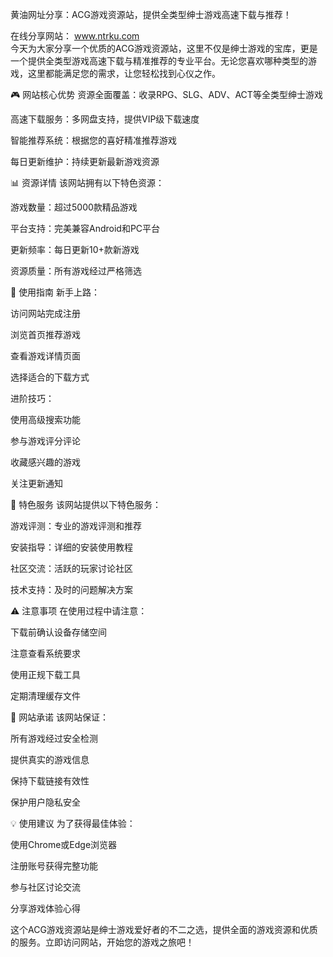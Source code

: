 黄油网址分享：ACG游戏资源站，提供全类型绅士游戏高速下载与推荐！

在线分享网站： www.ntrku.com  
今天为大家分享一个优质的ACG游戏资源站，这里不仅是绅士游戏的宝库，更是一个提供全类型游戏高速下载与精准推荐的专业平台。无论您喜欢哪种类型的游戏，这里都能满足您的需求，让您轻松找到心仪之作。

🎮 网站核心优势
资源全面覆盖：收录RPG、SLG、ADV、ACT等全类型绅士游戏

高速下载服务：多网盘支持，提供VIP级下载速度

智能推荐系统：根据您的喜好精准推荐游戏

每日更新维护：持续更新最新游戏资源

📊 资源详情
该网站拥有以下特色资源：

游戏数量：超过5000款精品游戏

平台支持：完美兼容Android和PC平台

更新频率：每日更新10+款新游戏

资源质量：所有游戏经过严格筛选 

🚀 使用指南
新手上路：

访问网站完成注册

浏览首页推荐游戏

查看游戏详情页面

选择适合的下载方式

进阶技巧：

使用高级搜索功能

参与游戏评分评论

收藏感兴趣的游戏

关注更新通知

💎 特色服务
该网站提供以下特色服务：

游戏评测：专业的游戏评测和推荐

安装指导：详细的安装使用教程

社区交流：活跃的玩家讨论社区

技术支持：及时的问题解决方案

⚠️ 注意事项
在使用过程中请注意：

下载前确认设备存储空间

注意查看系统要求

使用正规下载工具

定期清理缓存文件

🌟 网站承诺
该网站保证：

所有游戏经过安全检测

提供真实的游戏信息

保持下载链接有效性

保护用户隐私安全

💡 使用建议
为了获得最佳体验：

使用Chrome或Edge浏览器

注册账号获得完整功能

参与社区讨论交流

分享游戏体验心得

这个ACG游戏资源站是绅士游戏爱好者的不二之选，提供全面的游戏资源和优质的服务。立即访问网站，开始您的游戏之旅吧！

<!--
**aixicai/aixicai** is a ✨ _special_ ✨ repository because its `README.md` (this file) appears on your GitHub profile.

Here are some ideas to get you started:

- 🔭 I’m currently working on ...
- 🌱 I’m currently learning ...
- 👯 I’m looking to collaborate on ...
- 🤔 I’m looking for help with ...
- 💬 Ask me about ...
- 📫 How to reach me: ...
- 😄 Pronouns: ...
- ⚡ Fun fact: ...
-->

